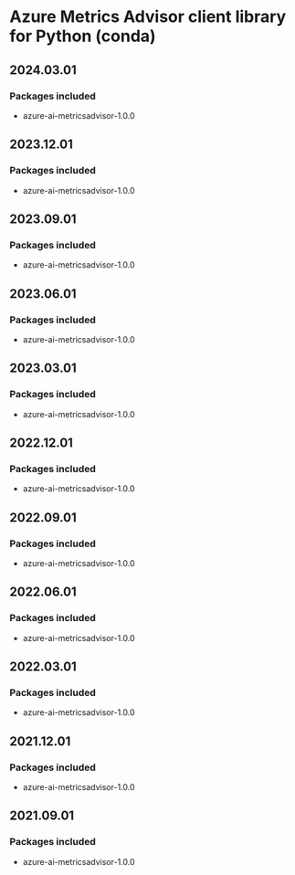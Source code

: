 # Azure Metrics Advisor client library for Python (conda)

## 2024.03.01

### Packages included

- azure-ai-metricsadvisor-1.0.0

## 2023.12.01

### Packages included

- azure-ai-metricsadvisor-1.0.0

## 2023.09.01

### Packages included

- azure-ai-metricsadvisor-1.0.0

## 2023.06.01

### Packages included

- azure-ai-metricsadvisor-1.0.0

## 2023.03.01

### Packages included

- azure-ai-metricsadvisor-1.0.0

## 2022.12.01

### Packages included

- azure-ai-metricsadvisor-1.0.0

## 2022.09.01

### Packages included

- azure-ai-metricsadvisor-1.0.0

## 2022.06.01

### Packages included

- azure-ai-metricsadvisor-1.0.0

## 2022.03.01

### Packages included

- azure-ai-metricsadvisor-1.0.0

## 2021.12.01

### Packages included

- azure-ai-metricsadvisor-1.0.0

## 2021.09.01

### Packages included

- azure-ai-metricsadvisor-1.0.0
